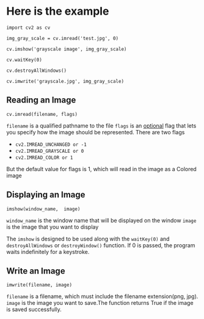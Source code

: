 # Here is the example

```
import cv2 as cv

img_gray_scale = cv.imread('test.jpg', 0)

cv.imshow('grayscale image', img_gray_scale)

cv.waitKey(0)

cv.destroyAllWindows()

cv.imwrite('grayscale.jpg', img_gray_scale)
```

## Reading an Image
```
cv.imread(filename, flags)
```
`filename` is a qualified pathname to the file
`flags` is an <u>optional</u> flag that lets you specify how the image should be represented.
There are two flags
- `cv2.IMREAD_UNCHANGED or -1` 
- `cv2.IMREAD_GRAYSCALE or 0`
- `cv2.IMREAD_COLOR or 1` 

But the default value for flags is 1, which will read in the image as a Colored image
## Displaying an Image
```
imshow(window_name,  image)
```
`window_name` is the window name that will be displayed on the window
`image` is the image that you want to display

The `imshow` is designed to be used along with the `waitKey(0)` and `destroyAllWindows` or `destroyWindow()` function.
If 0 is passed, the program waits indefinitely for a keystroke.
## Write an Image
```
imwrite(filename, image)
```
`filename` is a filename, which must include the filename extension(png, jpg).
`image` is the image you want to save.The function returns True if the image is saved successfully.